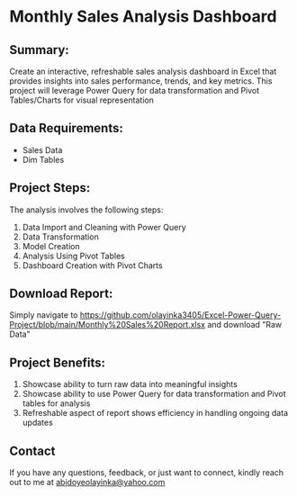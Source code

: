 # Monthly Sales Analysis Dashboard

## Summary:
Create an interactive, refreshable sales analysis dashboard in Excel that provides insights into sales performance, trends, and key metrics. This project will leverage Power Query for data transformation and Pivot Tables/Charts for visual representation

## Data Requirements:
- Sales Data
- Dim Tables

## Project Steps:
The analysis involves the following steps:
1. Data Import and Cleaning with Power Query
2. Data Transformation
3. Model Creation
4. Analysis Using Pivot Tables
5. Dashboard Creation with Pivot Charts

## Download Report:
Simply navigate to https://github.com/olayinka3405/Excel-Power-Query-Project/blob/main/Monthly%20Sales%20Report.xlsx and download "Raw Data"

## Project Benefits:
1. Showcase ability to turn raw data into meaningful insights
2. Showcase ability to use Power Query for data transformation and Pivot tables for analysis
3. Refreshable aspect of report shows efficiency in handling ongoing data updates

## Contact
If you have any questions, feedback, or just want to connect, kindly reach out to me at abidoyeolayinka@yahoo.com
